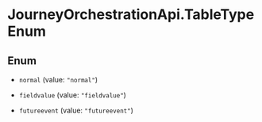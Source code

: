 # JourneyOrchestrationApi.TableTypeEnum

## Enum


* `normal` (value: `"normal"`)

* `fieldvalue` (value: `"fieldvalue"`)

* `futureevent` (value: `"futureevent"`)


